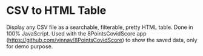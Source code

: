 # CSV to HTML Table

Display any CSV file as a searchable, filterable, pretty HTML table. Done in 100% JavaScript.
Used with the 8PointsCovidScore app (https://github.com/vinnav/8PointsCovidScore) to show the saved data, only for demo purpose.
